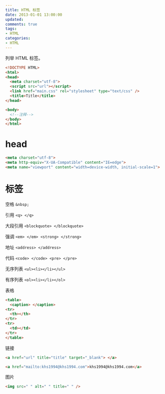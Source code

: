 ```yaml
---
title: HTML 标签
date: 2013-01-01 13:00:00
updated:
comments: true
tags:
- HTML
categories:
- HTML
---
```


列举 HTML 标签。

```html
<!DOCTYPE HTML>
<html>
<head>
  <meta charset="utf-8">
  <script src="url"></script>
  <link href="main.css" rel="stylesheet" type="text/css" />
  <title>Title</title>
</head>

<body>
  <!--注释-->
</body>
</html>
```

<!--more-->

# head

```html
<meta charset="utf-8">
<meta http-equiv="X-UA-Compatible" content="IE=edge">
<meta name="viewport" content="width=device-width, initial-scale=1">
```

# 标签

空格 `&nbsp;`

引用 `<q> </q>`

大段引用 `<blockquote> </blockquote>`

强调 `<em> </em> <strong> </strong>`

地址 `<address> </address>`

代码 `<code> </code> <pre> </pre>`

无序列表 `<ul><li></li></ul>`

有序列表 `<ol><li></li></ol>`

表格

```html
<table>
  <caption> </caption>
<tr>
  <th></th>
</tr>
<tr>
  <td></td>
</tr>
</table>
```

链接

```html
<a href="url" title="title" target="_blank"> </a>

<a href="mailto:khs1994@khs1994.com">khs1994@khs1994.com</a>
```

图片

```html
<img src=" " alt=" " title=" " />
```
